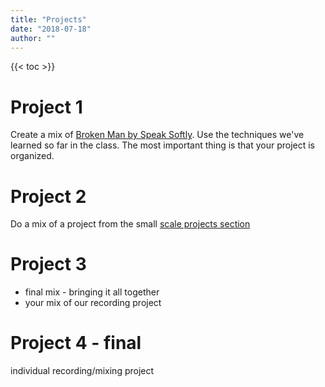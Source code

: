```yaml
---
title: "Projects"
date: "2018-07-18"
author: ""
---
```


{{< toc >}}

<!-- TODO: three major projects based on each part of the mix book -->

# Project 1

Create a mix of [Broken Man by Speak Softly](https://cambridge-mt.com/ms/mtk-newbies/#SpeakSoftly). Use the techniques we've learned so far in the class. The most important thing is that your project is organized.

# Project 2

Do a mix of a project from the small [scale projects section](https://cambridge-mt.com/ms/mtk-newbies/#SmallScale)

# Project 3

- final mix - bringing it all together
- your mix of our recording project

# Project 4 - final

individual recording/mixing project
